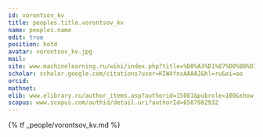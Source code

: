 ```yaml
---
id: vorontsov_kv
title: peoples.title.vorontsov_kv
name: peoples.name
edit: true
position: hotd
avatar: vorontsov_kv.jpg
mail:
site: www.machinelearning.ru/wiki/index.php?title=%D0%A3%D1%87%D0%B0%D1%81%D1%82%D0%BD%D0%B8%D0%BA:Vokov
scholar: scholar.google.com/citations?user=KIW4fnsAAAAJ&hl=ru&oi=ao
orcid:
mathnet:
elib: www.elibrary.ru/author_items.asp?authorid=15081&pubrole=100&show_refs=1&show_option=0
scopus: www.scopus.com/authid/detail.uri?authorId=6507982932
---
```


{% tf _people/vorontsov_kv.md %}
